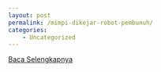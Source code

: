 ```yaml
---
layout: post
permalink: /mimpi-dikejar-robot-pembunuh/
categories:
    - Uncategorized
---
```


[Baca Selengkapnya](/08)